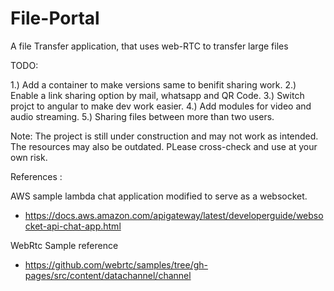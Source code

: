 # File-Portal
A file Transfer application, that uses web-RTC to transfer large files

TODO:

1.) Add a container to make versions same to benifit sharing work.
2.) Enable a link sharing option by mail, whatsapp and QR Code.
3.) Switch projct to angular to make dev work easier.
4.) Add modules for video and audio streaming.
5.) Sharing files between more than two users.


Note:
  The project is still under construction and may not work as intended. The resources may also be outdated. PLease cross-check and use at your own risk.
  
References :

AWS sample lambda chat application modified to serve as a websocket.
- https://docs.aws.amazon.com/apigateway/latest/developerguide/websocket-api-chat-app.html


WebRtc Sample reference
-  https://github.com/webrtc/samples/tree/gh-pages/src/content/datachannel/channel
